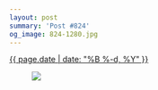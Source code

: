 ```yaml
---
layout: post
summary: 'Post #824'
og_image: 824-1280.jpg
---
```


<p>
 <time>
  <a href="/824">
   {{ page.date | date: "%B %-d, %Y" }}
  </a>
 </time>
 <a href="/824">
  <figure data-taken="4/17/2019">
   <img sizes="(min-width: 700px) 50vw, calc(100vw - 2rem)" src="{{ site.assets_url }}/824-640.jpg" srcset="{{ site.assets_url }}/824-320.jpg 320w, {{ site.assets_url }}/824-640.jpg 640w, {{ site.assets_url }}/824-960.jpg 960w, {{ site.assets_url }}/824-1280.jpg 1280w"/>
  </figure>
 </a>
</p>
